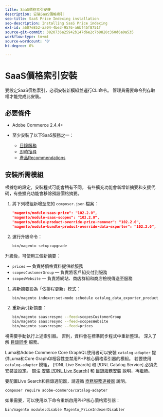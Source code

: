 ```yaml
---
title: SaaS價格索引安裝
description: 安裝SaaS價格索引
seo-title: SaaS Price Indexing installation
seo-description: Installing SaaS Price indexing
exl-id: a607e852-aa04-4be3-9576-a6bf45f8751f
source-git-commit: 3820736a25942b147d6e2c7b8820c360d6a0a535
workflow-type: tm+mt
source-wordcount: '0'
ht-degree: 0%

---
```


# SaaS價格索引安裝

要設定SaaS價格索引，必須安裝新模組並運行CLI命令。 管理員需要命令列存取權才能完成此安裝。

## 必要條件

* Adobe Commerce 2.4.4+
* 至少安裝了以下SaaS服務之一：

   * [目錄服務](../catalog-service/overview.md)
   * [即時搜尋](../live-search/guide-overview.md)
   * [產品Recommendations](../product-recommendations/guide-overview.md)

## 安裝所需模組

根據您的設定，安裝程式可能會稍有不同。
有些擴充功能會新增新摘要和支援代碼，有些擴充功能會移除預設價格摘要。

1. 將下列模組新增至您的 `composer.json` 檔案：

   ```json
   "magento/module-saas-price": "102.2.0",
   "magento/module-saas-scopes": "102.2.0",
   "magento/module-product-override-price-remover": "102.2.0",
   "magento/module-bundle-product-override-data-exporter": "102.2.0",
   ```

1. 運行升級命令：

   ```bash
   bin/magento setup:upgrade
   ```

升級後，可使用三個新摘要：

* `prices`  — 負責將價格資料提供給服務
* `scopesCustomerGroup`  — 負責將客戶組交付到服務
* `scopesWebsite`  — 負責將網站、商店群組和商店檢視傳送至服務


1. 將新摘要設為「依排程更新」模式：

   ```bash
   bin/magento indexer:set-mode schedule catalog_data_exporter_product_prices scopes_customergroup_data_exporter scopes_website_data_exporter
   ```

1. 重新索引新摘要：

   ```bash
   bin/magento saas:resync --feed=scopesCustomerGroup
   bin/magento saas:resync --feed=scopesWebsite
   bin/magento saas:resync --feed=prices
   ```

視需要手動執行上述索引器。 否則，資料會在標準同步程式中重新整理。 深入了解 [目錄同步](../landing/catalog-sync.md) 服務。

Luma和Adobe Commerce Core GraphQL使用者可以安裝 `catalog-adapter` 提供Luma和Core GraphQl相容性並禁用PHP核心價格索引器的模組。
若要使用 `catalog-adapter` 模組， [!DNL Live Search] 和 [!DNL Catalog Service] 必須先安裝並設定。 關注 [安裝 [!DNL Live Search]](../live-search/install.md) 和 [目錄服務安裝](../catalog-service/installation.md) 說明，再繼續。

要配置Live Search和目錄適配器，請遵循 [商務服務連接器](https://experienceleague.adobe.com/docs/commerce-merchant-services/user-guides/integration-services/saas.html?lang=en) 說明。

```bash
composer require adobe-commerce/catalog-adapter
```

如果需要，可以使用以下命令重新啟用PHP核心價格索引器：

```bash
bin/magento module:disable Magento_PriceIndexerDisabler
```
